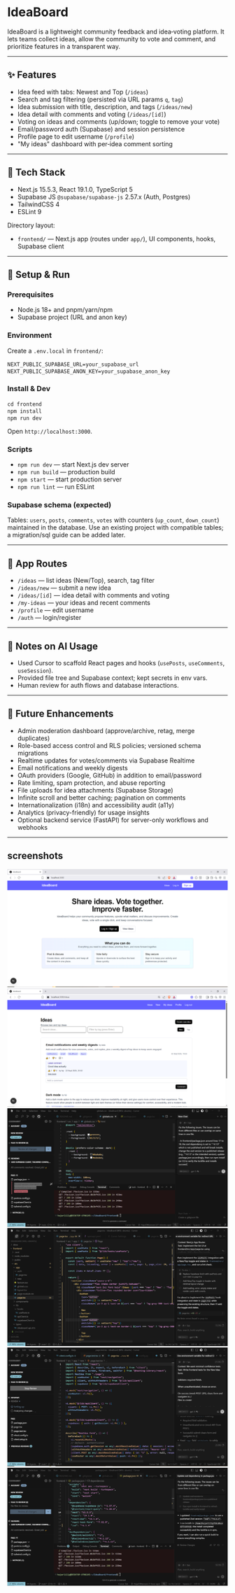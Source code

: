 # IdeaBoard

IdeaBoard is a lightweight community feedback and idea‑voting platform. It lets teams collect ideas, allow the community to vote and comment, and prioritize features in a transparent way.

---

## ✨ Features
- Idea feed with tabs: Newest and Top (`/ideas`)
- Search and tag filtering (persisted via URL params `q`, `tag`)
- Idea submission with title, description, and tags (`/ideas/new`)
- Idea detail with comments and voting (`/ideas/[id]`)
- Voting on ideas and comments (up/down; toggle to remove your vote)
- Email/password auth (Supabase) and session persistence
- Profile page to edit username (`/profile`)
- "My ideas" dashboard with per‑idea comment sorting

---

## 🧰 Tech Stack
- Next.js 15.5.3, React 19.1.0, TypeScript 5
- Supabase JS `@supabase/supabase-js` 2.57.x (Auth, Postgres)
- TailwindCSS 4
- ESLint 9

Directory layout:
- `frontend/` — Next.js app (routes under `app/`), UI components, hooks, Supabase client

---

## 🚀 Setup & Run

### Prerequisites
- Node.js 18+ and pnpm/yarn/npm
- Supabase project (URL and anon key)

### Environment
Create a `.env.local` in `frontend/`:

```
NEXT_PUBLIC_SUPABASE_URL=your_supabase_url
NEXT_PUBLIC_SUPABASE_ANON_KEY=your_supabase_anon_key
```

### Install & Dev
```
cd frontend
npm install
npm run dev
```
Open `http://localhost:3000`.

### Scripts
- `npm run dev` — start Next.js dev server
- `npm run build` — production build
- `npm start` — start production server
- `npm run lint` — run ESLint

### Supabase schema (expected)
Tables: `users`, `posts`, `comments`, `votes` with counters (`up_count`, `down_count`) maintained in the database. Use an existing project with compatible tables; a migration/sql guide can be added later.

---

## 🔗 App Routes
- `/ideas` — list ideas (New/Top), search, tag filter
- `/ideas/new` — submit a new idea
- `/ideas/[id]` — idea detail with comments and voting
- `/my-ideas` — your ideas and recent comments
- `/profile` — edit username
- `/auth` — login/register

---

## 📝 Notes on AI Usage
- Used Cursor to scaffold React pages and hooks (`usePosts`, `useComments`, `useSession`).
- Provided file tree and Supabase context; kept secrets in env vars.
- Human review for auth flows and database interactions.

---
## 🔭 Future Enhancements
- Admin moderation dashboard (approve/archive, retag, merge duplicates)
- Role-based access control and RLS policies; versioned schema migrations
- Realtime updates for votes/comments via Supabase Realtime
- Email notifications and weekly digests
- OAuth providers (Google, GitHub) in addition to email/password
- Rate limiting, spam protection, and abuse reporting
- File uploads for idea attachments (Supabase Storage)
- Infinite scroll and better caching; pagination on comments
- Internationalization (i18n) and accessibility audit (a11y)
- Analytics (privacy-friendly) for usage insights
- Optional backend service (FastAPI) for server-only workflows and webhooks
---

## screenshots
![Homepage screenshot](assets/Homepage_screenshot.PNG)
![Ideas page](assets/Ideas_page.PNG)
![Coderabbit for review](assets/Coderabbit_for_review.PNG)
![prompting example](assets/prompting_example.PNG)
![prompting example giving context](assets/prompting_example_giving_context.PNG)
![Resolving Coderabbit comments](assets/Resolving_Coderabbit_comments.PNG)

